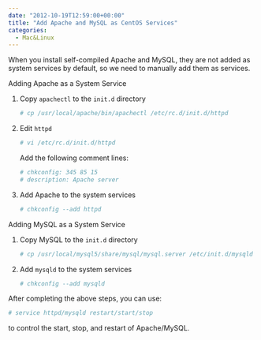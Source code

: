 ```yaml
---
date: "2012-10-19T12:59:00+00:00"
title: "Add Apache and MySQL as CentOS Services"
categories:
  - Mac&Linux
---
```


When you install self-compiled Apache and MySQL, they are not added as system services by default, so we need to manually add them as services.

Adding Apache as a System Service

1. Copy `apachectl` to the `init.d` directory

   ```bash
   # cp /usr/local/apache/bin/apachectl /etc/rc.d/init.d/httpd
   ```

2. Edit `httpd`

   ```bash
   # vi /etc/rc.d/init.d/httpd
   ```

   Add the following comment lines:

   ```bash
   # chkconfig: 345 85 15
   # description: Apache server
   ```

3. Add Apache to the system services

   ```bash
   # chkconfig --add httpd
   ```

Adding MySQL as a System Service

1. Copy MySQL to the `init.d` directory

   ```bash
   # cp /usr/local/mysql5/share/mysql/mysql.server /etc/init.d/mysqld
   ```

2. Add `mysqld` to the system services

   ```bash
   # chkconfig --add mysqld
   ```

After completing the above steps, you can use:

   ```bash
   # service httpd/mysqld restart/start/stop
   ```

to control the start, stop, and restart of Apache/MySQL.